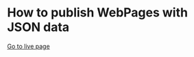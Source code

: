 # How to publish WebPages with JSON data

[Go to live page](https://carevick.github.io/shopping_cart_with_JSON_data/)
